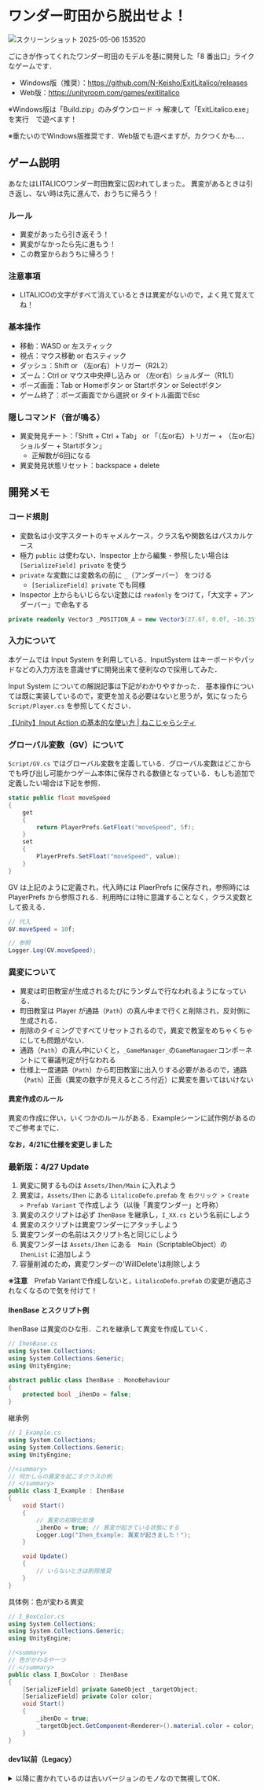 # ワンダー町田から脱出せよ！
![スクリーンショット 2025-05-06 153520](https://github.com/user-attachments/assets/c62c1a98-7186-4090-a820-794302892e20)

ごにきが作ってくれたワンダー町田のモデルを基に開発した「8 番出口」ライクなゲームです．

- Windows版（推奨）：https://github.com/N-Keisho/ExitLitalico/releases
- Web版：https://unityroom.com/games/exitlitalico

※Windows版は「Build.zip」のみダウンロード -> 解凍して「ExitLitalico.exe」を実行　で遊べます！

※重たいのでWindows版推奨です．Web版でも遊べますが，カクつくかも...．

## ゲーム説明
あなたはLITALICOワンダー町田教室に囚われてしまった。
異変があるときは引き返し、ない時は先に進んで、おうちに帰ろう！

### ルール
- 異変があったら引き返そう！
- 異変がなかったら先に進もう！
- この教室からおうちに帰ろう！

### 注意事項
- LITALICOの文字がすべて消えているときは異変がないので，よく見て覚えてね！

### 基本操作
- 移動：WASD or 左スティック
- 視点：マウス移動 or 右スティック
- ダッシュ：Shift or （左or右）トリガー（R2L2）
- ズーム：Ctrl or マウス中央押し込み or （左or右）ショルダー（R1L1）
- ポーズ画面：Tab or Homeボタン or Startボタン or Selectボタン
- ゲーム終了：ポーズ画面でから選択 or タイトル画面でEsc

### 隠しコマンド（音が鳴る）
- 異変発見チート：「Shift + Ctrl + Tab」 or 「（左or右）トリガー + （左or右）ショルダー + Startボタン」
    - 正解数が6回になる
- 異変発見状態リセット：backspace + delete





## 開発メモ

### コード規則

- 変数名は小文字スタートのキャメルケース，クラス名や関数名はパスカルケース
- 極力 `public` は使わない．Inspector 上から編集・参照したい場合は `[SerializeField] private` を使う
- `private` な変数には変数名の前に `_`（アンダーバー） をつける
  - `[SerializeField] private` でも同様
- Inspector 上からもいじらない定数には `readonly` をつけて，「大文字 + アンダーバー」で命名する

```C#
private readonly Vector3 _POSITION_A = new Vector3(27.6f, 0.0f, -16.35f);
```

### 入力について

本ゲームでは Input System を利用している．InputSystem はキーボードやパッドなどの入力方法を意識せずに開発出来て便利なので採用してみた．

Input System についての解説記事は下記がわかりやすかった．
基本操作については既に実装しているので，変更を加える必要はないと思うが，気になったら `Script/Player.cs` を参照してください．

[【Unity】Input Action の基本的な使い方 | ねこじゃらシティ](https://nekojara.city/unity-input-system-actions)

### グローバル変数（GV）について

`Script/GV.cs` ではグローバル変数を定義している．グローバル変数はどこからでも呼び出し可能かつゲーム本体に保存される数値となっている．もしも追加で定義したい場合は下記を参照．

```C#
static public float moveSpeed
{
    get
    {
        return PlayerPrefs.GetFloat("moveSpeed", 5f);
    }
    set
    {
        PlayerPrefs.SetFloat("moveSpeed", value);
    }
}
```

GV は上記のように定義され，代入時には PlaerPrefs に保存され，参照時には PlayerPrefs から参照される．利用時には特に意識することなく，クラス変数として扱える．

```C#
// 代入
GV.moveSpeed = 10f;

// 参照
Logger.Log(GV.moveSpeed);
```

### 異変について
- 異変は町田教室が生成されるたびにランダムで行なわれるようになっている．
- 町田教室は Player が通路（`Path`）の真ん中まで行くと削除され，反対側に生成される．
- 削除のタイミングですべてリセットされるので，異変で教室をめちゃくちゃにしても問題がない．
- 通路（`Path`）の真ん中にいくと，`_GameManager_`の`GameManagaer`コンポーネントにて審議判定が行なわれる
- 仕様上一度通路（`Path`）から町田教室に出入りする必要があるので，通路（`Path`）正面（異変の数字が見えるところ付近）に異変を置いてはいけない

#### 異変作成のルール

異変の作成に伴い，いくつかのルールがある．Exampleシーンに試作例があるのでご参考までに．

**なお，4/21に仕様を変更しました**

### 最新版：4/27 Update
1. 異変に関するものは `Assets/Ihen/Main` に入れよう
2. 異変は，`Assets/Ihen` にある `LitalicoDefo.prefab` を `右クリック > Create > Prefab Variant` で作成しよう（以後「異変ワンダー」と呼称）
3. 異変のスクリプトは必ず `IhenBase` を継承し，`I_XX.cs` という名前にしよう
4. 異変のスクリプトは異変ワンダーにアタッチしよう
5. 異変ワンダーの名前はスクリプト名と同じにしよう
6. 異変ワンダーは `Assets/Ihen` にある　`Main`（ScriptableObject）の `IhenList` に追加しよう
7. 容量削減のため，異変ワンダーの'WillDelete'は削除しよう

**※注意**　Prefab Variantで作成しないと，`LitalicoDefo.prefab` の変更が適応されなくなるので気を付けて！

#### IhenBase とスクリプト例

IhenBase は異変のひな形．これを継承して異変を作成していく．

```C#
// IhenBase.cs
using System.Collections;
using System.Collections.Generic;
using UnityEngine;

abstract public class IhenBase : MonoBehaviour
{
    protected bool _ihenDo = false;
}
```

継承例

```C#
// I_Example.cs
using System.Collections;
using System.Collections.Generic;
using UnityEngine;

//<summary>
// 何かしらの異変を起こすクラスの例
// </summary>
public class I_Example : IhenBase
{
    void Start()
    {
        // 異変の初期化処理
        _ihenDo = true; // 異変が起きている状態にする
        Logger.Log("Ihen_Example: 異変が起きました！");
    }

    void Update()
    {
        // いらないときは削除推奨
    }
}
```

具体例：色が変わる異変

```C#
// I_BoxColor.cs
using System.Collections;
using System.Collections.Generic;
using UnityEngine;

//<summary>
// 色がかわるやーつ
// </summary>
public class I_BoxColor : IhenBase
{
    [SerializeField] private GameObject _targetObject;
    [SerializeField] private Color color;
    void Start()
    {
        _ihenDo = true;
        _targetObject.GetComponent<Renderer>().material.color = color;
    }
}
```

#### dev1以前（Legacy）
<details><summary>以降に書かれているのは古いバージョンのモノなので無視してOK．</summary>

1. 1 つ 1 つの異変に関連するものは，`Assets/Ihen` に入れること
2. 異変のスクリプトは必ず `IhenBase` を継承し，`Ihen_XX.cs` という名前にすること
3. 異変のスクリプトは必ずゲームオブジェクトにアタッチされ，`Assets/Ihen` 内に Prefab として保存すること
   1. もしも変化するものがデフォルトでは存在しない（もともと無いものが生成される異変など）は空のオブジェクトでも OK
4. 異変 Prefab は `Assets/Ihen/Main/litalicoMain.prefab`の `ihen`（空のオブジェクト）の子オブジェクトとして設置すること
5. 設置した異変 Prefab は `Assets/Ihen/Main/litalicoMain.prefab` の `IhenList` コンポーネントの `IlemList` に登録すること
6. 仕様上一度通路（`Path`）から町田教室に出入りする必要があるので，通路（`Path`）正面（異変の数字が見えるところ付近）に異変を置いてはいけない（教室に入らずに戻ることを防ぐため）
    - 別にバグる分けではないが，正誤判定が行なわれず引き返せなくしている

#### IhenBase とスクリプト例

IhenBase は異変のひな形．これを継承して異変を作成していく．

```C#
// IhenBase.cs
using System.Collections;
using System.Collections.Generic;
using UnityEngine;

abstract public class IhenBase : MonoBehaviour
{
    protected bool _isIhen = false;

    public void SetIhen(bool isIhen)
    {
        _isIhen = isIhen;
        if (isIhen)
        {
            DoIhen();
        }
    }

    abstract protected void DoIhen();
}
```

継承例

```C#
// Ihen_Example.cs
using System.Collections;
using System.Collections.Generic;
using UnityEngine;

//<summary>
// 何かしらの異変を起こすクラスの例
// </summary>
public class Ihen_Example : IhenBase
{
    void Update()
    {
        // 異変関係なく毎フレーム実行される
        // いらないときは削除推奨（Updateは重い）
    }

    protected override void DoIhen()
    {
        // 異変の処理
        // SetIhenで，isIhenがtrueのとき実行
        // Startに書きたいものはここに書く
        // StartやAwakeはisIhenがfalseのときも実行されてしまうので非推奨
    }
}
```

具体例：色が変わる異変

```C#
// Ihen_BoxColor.cs
using System.Collections;
using System.Collections.Generic;
using UnityEngine;

//<summary>
// 色がかわるやーつ
// </summary>
public class Ihen_BoxColor : IhenBase
{
    [SerializeField] private Color color;
    protected override void DoIhen()
    {
        GetComponent<Renderer>().material.color = color;
    }
}
```
</details>
